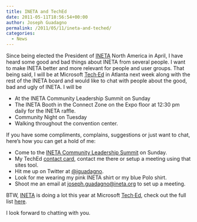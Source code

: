 ```yaml
---
title: INETA and TechEd
date: 2011-05-11T18:56:54+00:00
author: Joseph Guadagno
permalink: /2011/05/11/ineta-and-teched/
categories:
  - News
---
```

Since being elected the President of [INETA](http://www.ineta.org) North America in April, I have heard some good and bad things about INETA from several people.  I want to make INETA better and more relevant for people and user groups. That being said, I will be at Microsoft [Tech·Ed](http://northamerica.msteched.com) in Atlanta next week along with the rest of the INETA board and would like to chat with people about the good, bad and ugly of INETA.  I will be

* At the INETA Community Leadership Summit on Sunday
* The INETA Booth in the Connect Zone on the Expo floor at 12:30 pm daily for the INETA raffle. 
* Community Night on Tuesday
* Walking throughout the convention center.

If you have some compliments, complains, suggestions or just want to chat, here’s how you can get a hold of me:

* Come to the [INETA Community Leadership Summit](http://inetateched2011.eventbrite.com/) on Sunday.
* My TechEd [contact card](http://northamerica.msteched.com/Directory/Details/a6434085-9918-4201-849e-8e6b2ad89337?fbid=R0PcL7ZnU9F), contact me there or setup a meeting using that sites tool.
* Hit me up on Twitter at [@jguadagno](http://twitter.com/jguadagno).
* Look for me wearing my pink INETA shirt or my blue Polo shirt.
* Shoot me an email at [joseph.guadagno@ineta.org](mailto:joseph.guadagno@ineta.org) to set up a meeting.

BTW, [INETA](http://www.ineta.org) is doing a lot this year at Microsoft [Tech·Ed](http://northamerica.msteched.com), check out the full list [here](http://blog.ineta.org/post/INETA-at-Teche280a2Ed-2011.aspx).

I look forward to chatting with you.